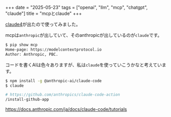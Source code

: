 +++
date = "2025-05-23"
tags = ["openai", "llm", "mcp", "chatgpt", "claude"]
title = "mcpとclaude"
+++

[claude4](https://www.anthropic.com/news/claude-4)が出たので使ってみました。

mcpは`anthropic`が出していて、そのanthropicが出しているのが`claude`です。

```sh
$ pip show mcp
Home-page: https://modelcontextprotocol.io
Author: Anthropic, PBC.
```

コードを書くAIは色々ありますが、私は`claude`を使っていこうかなと考えています。

```sh
$ npm install -g @anthropic-ai/claude-code
$ claude

# https://github.com/anthropics/claude-code-action
/install-github-app
```

https://docs.anthropic.com/ja/docs/claude-code/tutorials
